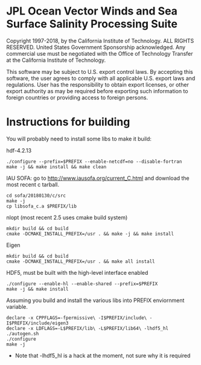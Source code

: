 # JPL Ocean Vector Winds and Sea Surface Salinity Processing Suite

Copyright 1997-2018, by the California Institute of Technology. ALL RIGHTS RESERVED. United States Government Sponsorship acknowledged. Any commercial use must be negotiated with the Office of Technology Transfer at the California Institute of Technology.

This software may be subject to U.S. export control laws. By accepting this software, the user agrees to comply with all applicable U.S. export laws and regulations. User has the responsibility to obtain export licenses, or other export authority as may be required before exporting such information to foreign countries or providing access to foreign persons.

# Instructions for building

You will probably need to install some libs to make it build:

hdf-4.2.13
```
./configure --prefix=$PREFIX --enable-netcdf=no --disable-fortran
make -j && make install && make clean
```

IAU SOFA:
go to http://www.iausofa.org/current_C.html and download the most recent c tarball.
```
cd sofa/20180130/c/src 
make -j
cp libsofa_c.a $PREFIX/lib
```

nlopt (most recent 2.5 uses cmake build system)
```
mkdir build && cd build
cmake -DCMAKE_INSTALL_PREFIX=/usr . && make -j && make install
```
Eigen
```
mkdir build && cd build
cmake -DCMAKE_INSTALL_PREFIX=/usr . && make all install
```

HDF5, must be built with the high-level interface enabled
```
./configure --enable-hl --enable-shared --prefix=$PREFIX
make -j && make install
```

Assuming you build and install the various libs into PREFIX enviornment variable.
```
declare -x CPPFLAGS=-fpermissive\ -I$PREFIX/include\ -I$PREFIX/include/eigen3
declare -x LDFLAGS=-L$PREFIX/lib\ -L$PREFIX/lib64\ -lhdf5_hl
./autogen.sh
./configure
make -j
```
* Note that -lhdf5_hl is a hack at the moment, not sure why it is required
